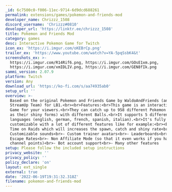 ```yaml
---
_id: 6c7500c0-f006-11ec-9714-6d9dcd688261
permalink: extensions/games/pokemon-and-friends-mod
developer_name: Chrizzz_1508
discord_username: 'Chrizzz#0810'
developer_url: 'https://linktr.ee/chrizzz_1508'
title: Pokemon and Friends Mod
category: games
desc: Interactive Pokemon Game for Twitch
icon_ex: 'https://i.imgur.com/oKEBrCp.png'
trailer_ex: 'https://www.youtube.com/watch?v=YA-5pqSsbK4&t'
screenshots_ex: >-
  https://i.imgur.com/R14Rif6.png, https://i.imgur.com/GOsE1xm.png,
  https://i.imgur.com/xmIDLIV.png, https://i.imgur.com/GEN8fIk.png
sammi_version: 2.07.9
platform: Twitch
version: Any
download_url: 'https://ko-fi.com/s/aa74935ab0'
setup_url: ''
overview: >-
  Based on the original Pokemon and Friends Game by WaldoAndFriends (and the
  StreamUp Team) for LB1.<br><br>Features:<br>This game is an interactive Twitch
  Game for your viewers.<br>They can catch up to 958 different Pokemon (as well
  as their shiny forms) with different Balls.<br>It supports 5 different
  languages (english, german, french, spanish, italian).<br>It's fully
  customizable with a lot of different features like for example:<br><br>- Bonus
  Time on Raids which will increases the spawn, catch and shiny rate<br>-
  Customizable sounds<br>- Custom trainer avatars<br>- Leaderboards<br>- Catch /
  Escape Rates<br>- Non Affiliate Mode (so that it even works if you have no
  channel points)<br>- Bot account support<br>- Many other features
setup: Please follow the included setup instructions
privacy_website: ''
privacy_policy: ''
policy_declare: 'on'
layout: ext_single
external: true
date: '2022-06-19T19:31:32.318Z'
filename: pokemon-and-friends-mod
---
```

